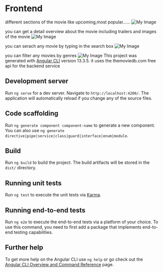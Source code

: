 # Frontend
different sections of the movie like upcoming,most popular......
![My Image](images/movie_review1.png)

you can get a detail overview about the movie including trailers and images of the movie
![My Image](images/movie_review2.png)

you can serach any movie by typing in the search box 
![My Image](images/movie_review3.png)

you can filter any movies by genres 
![My Image](images/movie_review4.png)
This project was generated with [Angular CLI](https://github.com/angular/angular-cli) version 13.3.5.
it uses the themoviedb.com free api for the backend service
## Development server

Run `ng serve` for a dev server. Navigate to `http://localhost:4200/`. The application will automatically reload if you change any of the source files.

## Code scaffolding

Run `ng generate component component-name` to generate a new component. You can also use `ng generate directive|pipe|service|class|guard|interface|enum|module`.

## Build

Run `ng build` to build the project. The build artifacts will be stored in the `dist/` directory.

## Running unit tests

Run `ng test` to execute the unit tests via [Karma](https://karma-runner.github.io).

## Running end-to-end tests

Run `ng e2e` to execute the end-to-end tests via a platform of your choice. To use this command, you need to first add a package that implements end-to-end testing capabilities.

## Further help

To get more help on the Angular CLI use `ng help` or go check out the [Angular CLI Overview and Command Reference](https://angular.io/cli) page.
